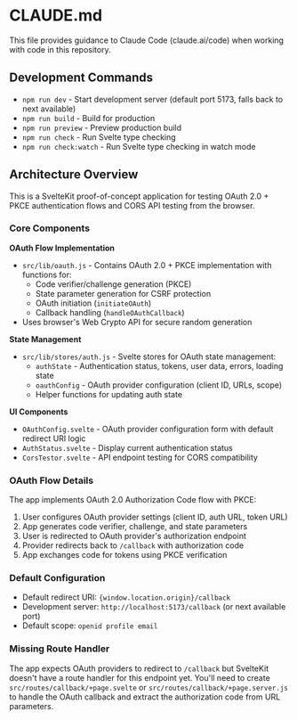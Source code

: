 # CLAUDE.md

This file provides guidance to Claude Code (claude.ai/code) when working with code in this repository.

## Development Commands

- `npm run dev` - Start development server (default port 5173, falls back to next available)
- `npm run build` - Build for production
- `npm run preview` - Preview production build
- `npm run check` - Run Svelte type checking
- `npm run check:watch` - Run Svelte type checking in watch mode

## Architecture Overview

This is a SvelteKit proof-of-concept application for testing OAuth 2.0 + PKCE authentication flows and CORS API testing from the browser.

### Core Components

**OAuth Flow Implementation**
- `src/lib/oauth.js` - Contains OAuth 2.0 + PKCE implementation with functions for:
  - Code verifier/challenge generation (PKCE)
  - State parameter generation for CSRF protection
  - OAuth initiation (`initiateOAuth`)
  - Callback handling (`handleOAuthCallback`)
- Uses browser's Web Crypto API for secure random generation

**State Management**
- `src/lib/stores/auth.js` - Svelte stores for OAuth state management:
  - `authState` - Authentication status, tokens, user data, errors, loading state
  - `oauthConfig` - OAuth provider configuration (client ID, URLs, scope)
  - Helper functions for updating auth state

**UI Components**
- `OAuthConfig.svelte` - OAuth provider configuration form with default redirect URI logic
- `AuthStatus.svelte` - Display current authentication status
- `CorsTestor.svelte` - API endpoint testing for CORS compatibility

### OAuth Flow Details

The app implements OAuth 2.0 Authorization Code flow with PKCE:
1. User configures OAuth provider settings (client ID, auth URL, token URL)
2. App generates code verifier, challenge, and state parameters
3. User is redirected to OAuth provider's authorization endpoint
4. Provider redirects back to `/callback` with authorization code
5. App exchanges code for tokens using PKCE verification

### Default Configuration

- Default redirect URI: `{window.location.origin}/callback`
- Development server: `http://localhost:5173/callback` (or next available port)
- Default scope: `openid profile email`

### Missing Route Handler

The app expects OAuth providers to redirect to `/callback` but SvelteKit doesn't have a route handler for this endpoint yet. You'll need to create `src/routes/callback/+page.svelte` or `src/routes/callback/+page.server.js` to handle the OAuth callback and extract the authorization code from URL parameters.